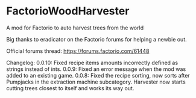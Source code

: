 # FactorioWoodHarvester

A mod for Factorio to auto harvest trees from the world

Big thanks to eradicator on the Factorio forums for helping a newbie out.

Official forums thread:
https://forums.factorio.com/61448

Changelog:
0.0.10: Fixed recipe items amounts incorrectly defined as strings instead of ints.
0.0.9:  Fixed an error message when the mod was added to an existing game.
0.0.8:  Fixed the recipe sorting, now sorts after Pumpjacks in the extraction machine subcategory.
        Harvester now starts cutting trees closest to itself and works its way out.

